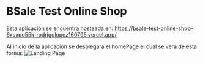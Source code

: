 # BSale Test Online Shop

Esta aplicación se encuentra hosteada en: https://bsale-test-online-shop-6xsxpo55k-rodrigolopez160795.vercel.app/

Al inicio de la aplicación se desplegara el homePage el cual se vera de esta forma:
![Landing Page](landing.png)
